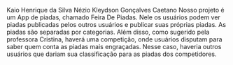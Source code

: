 Kaio Henrique da Silva Nézio
Kleydson Gonçalves Caetano
Nosso projeto é um App de piadas, chamado Feira De Piadas. Nele os usuários podem ver piadas publicadas pelos outros usuários e publicar suas próprias piadas. As piadas são separadas por categorias. Além disso, como sugerido pela professora Cristina, haverá uma competição, onde usuários disputam para saber quem conta as piadas mais engraçadas. Nesse caso, haveria outros usuários que dariam sua classificação para as piadas dos competidores.
